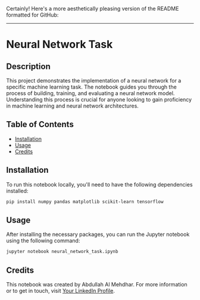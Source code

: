Certainly! Here's a more aesthetically pleasing version of the README formatted for GitHub:

---

# Neural Network Task

## Description
This project demonstrates the implementation of a neural network for a specific machine learning task. The notebook guides you through the process of building, training, and evaluating a neural network model. Understanding this process is crucial for anyone looking to gain proficiency in machine learning and neural network architectures.

## Table of Contents
- [Installation](#installation)
- [Usage](#usage)
- [Credits](#credits)

## Installation
To run this notebook locally, you'll need to have the following dependencies installed:

```bash
pip install numpy pandas matplotlib scikit-learn tensorflow
```

## Usage
After installing the necessary packages, you can run the Jupyter notebook using the following command:

```bash
jupyter notebook neural_network_task.ipynb
```

## Credits
This notebook was created by Abdullah Al Mehdhar. For more information or to get in touch, visit [Your LinkedIn Profile](https://www.linkedin.com/in/abdullah-al-mehdhar-947810169/).


